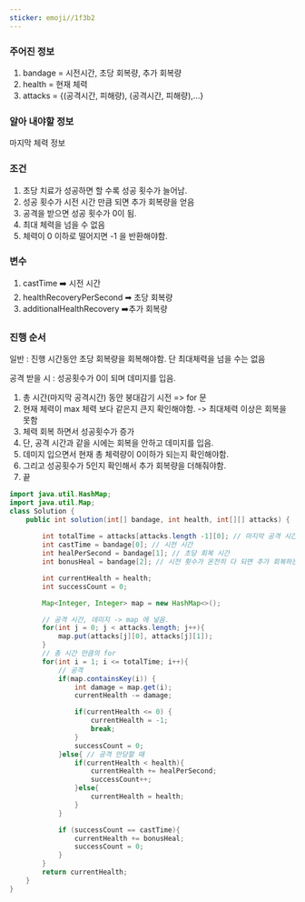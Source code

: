 ```yaml
---
sticker: emoji//1f3b2
---
```

### 주어진 정보
1. bandage = 시전시간, 초당 회복량, 추가 회복량
2. health = 현재 체력
3. attacks = {(공격시간, 피해량), (공격시간, 피해량),...}

### 알아 내야할 정보
마지막 체력 정보

### 조건
1. 초당 치료가 성공하면 할 수록 성공 횟수가 늘어남. 
2. 성공 횟수가 시전 시간 만큼 되면 추가 회복량을 얻음
3. 공격을 받으면 성공 횟수가 0이 됨.
4. 최대 체력을 넘을 수 없음
5. 체력이 0 이하로 떨어지면 -1 을 반환해야함.

### 변수
1.  castTime ➡️ 시전 시간
2. healthRecoveryPerSecond ➡ 초당 회복량
3. additionalHealthRecovery ➡️추가 회복량


### 진행 순서

일반 : 진행 시간동안 초당 회복량을 회복해야함. 단 최대체력을 넘을 수는 없음


공격 받을 시 : 성공횟수가 0이 되며 데미지를 입음.

1. 총 시간(마지막 공격시간) 동안 붕대감기 시전 => for 문
2. 현재 체력이 max 체력 보다 같은지 큰지 확인해야함. -> 최대체력 이상은 회복을 못함 
3. 체력 회복 하면서 성공횟수가 증가
4. 단, 공격 시간과 같을 시에는 회복을 안하고 데미지를 입음.
5. 데미지 입으면서 현재 총 체력량이 0이하가 되는지 확인해야함.
6. 그리고 성공횟수가 5인지 확인해서 추가 회복량을 더해줘야함.
7. 끝




```java
import java.util.HashMap;
import java.util.Map;
class Solution {
    public int solution(int[] bandage, int health, int[][] attacks) {
        
        int totalTime = attacks[attacks.length -1][0]; // 마지막 공격 시간 까지 계속 힐 함.
        int castTime = bandage[0]; // 시전 시간
        int healPerSecond = bandage[1]; // 초당 회복 시간
        int bonusHeal = bandage[2]; // 시전 횟수가 온전히 다 되면 추가 회복하는 양

        int currentHealth = health;
        int successCount = 0;

        Map<Integer, Integer> map = new HashMap<>();

        // 공격 시간, 데미지 -> map 에 넣음.
        for(int j = 0; j < attacks.length; j++){
            map.put(attacks[j][0], attacks[j][1]);
        }
        // 총 시간 만큼의 for
        for(int i = 1; i <= totalTime; i++){
            // 공격
            if(map.containsKey(i)) {
                int damage = map.get(i);
                currentHealth -= damage;

                if(currentHealth <= 0) {
                    currentHealth = -1;
                    break;
                }
                successCount = 0;
            }else{ // 공격 안당할 때
                if(currentHealth < health){
                    currentHealth += healPerSecond;
                    successCount++;
                }else{
                    currentHealth = health;
                }
            }

            if (successCount == castTime){
                currentHealth += bonusHeal;
                successCount = 0;
            }
        }
        return currentHealth;
    }
}
```
